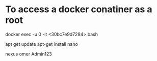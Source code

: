 # To access a docker conatiner as a root 
docker exec -u 0 -it <30bc7e9d7284>  bash 


apt get update
apt-get install nano


<server>
  <id>nexus</id>
  <username>omer</username>
  <password>Admin123</password>
</server>
